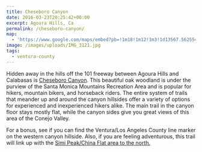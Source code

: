 ```yaml
---
title: Cheseboro Canyon
date: 2016-03-23T20:25:42+00:00
excerpt: Agoura Hills, Ca
permalink: /cheseboro-canyon/
map:
  - 'https://www.google.com/maps/embed?pb=!1m18!1m12!1m3!1d13567.56255418007!2d-118.7396335300624!3d34.15626281469889!2m3!1f0!2f0!3f0!3m2!1i1024!2i768!4f13.1!3m3!1m2!1s0x80e826ce7c11c117%3A0xc5a886a28e32bbd7!2s5794+Chesebro+Rd%2C+Agoura+Hills%2C+CA+91301!5e1!3m2!1sen!2sus!4v1467000478017'
image: /images/uploads/IMG_3121.jpg
tags:
  - ventura-county
---
```

Hidden away in the hills off the 101 freeway between Agoura Hills and Calabasas is <a href="http://www.nps.gov/samo/planyourvisit/cheeseboropalocomado.htm">Cheseboro Canyon</a>. This beautiful oak woodland is under the purview of the Santa Monica Mountains Recreation Area and is popular for hikers, mountain bikers, and horseback riders. The entire system of trails that meander up and around the canyon hillsides offer a variety of options for experienced and inexperienced hikers alike. The main trail in the canyon floor stays mostly flat, while the canyon sides give you great views of this area of the Conejo Valley.

For a bonus, see if you can find the Ventura/Los Angeles County line marker on the western canyon hillside. Also, if you are feeling adventurous, this trail will link up with the <a href="http://trailcoffee.net/china-flat-in-simi-valley/">Simi Peak/China Flat area to the north.</a>



